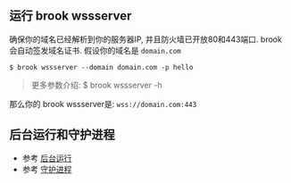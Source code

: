 ## 运行 brook wssserver

确保你的域名已经解析到你的服务器IP, 并且防火墙已开放80和443端口. brook 会自动签发域名证书. 假设你的域名是 `domain.com`

```
$ brook wssserver --domain domain.com -p hello
```

> 更多参数介绍: $ brook wssserver -h

那么你的 brook wssserver是: `wss://domain.com:443`

## 后台运行和守护进程

* 参考 [后台运行](brook-server.md)
* 参考 [守护进程](joker.md)

